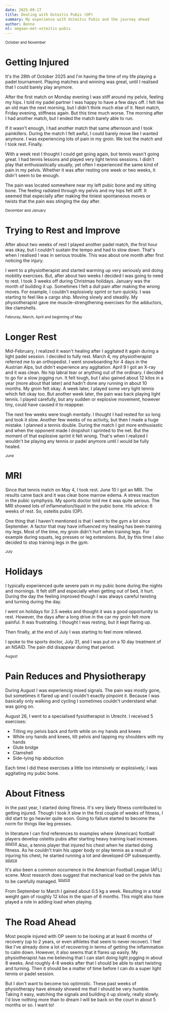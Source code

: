 ```yaml
---
date: 2025-09-17
title: Dealing with Osteitis Pubis (OP)
summary: My experience with Osteitis Pubis and the journey ahead
author: Benno
nl: omgaan-met-osteitis-pubis
---
```


<small>October and November</small>

# Getting Injured

It's the 28th of October 2025 and I'm having the time of my life playing a padel tournament. Playing matches and winning was great, until I realised that I could barely play anymore.

After the first match on Monday evening I was stiff around my pelvis, feeling my hips. I told my padel partner I was happy to have a few days off. I felt like an old man the next morning, but I didn't think much else of it. Next match, Friday evening, stiffness again. But this time much worse. The morning after I had another match, but I ended the match barely able to run.

If it wasn't enough, I had another match that same afternoon and I took painkillers. During the match I felt awful, I could barely move like I wanted anymore. I was experiencing lots of pain in my groin. We lost the match and I took rest. Finally.

With a week rest I thought I could get going again, but tennis wasn't going great. I had tennis lessons and played very light tennis sessions. I didn't play that enthusiastically usually, yet often I experienced the same kind of pain in my pelvis. Whether it was after resting one week or two weeks, it didn't seem to be enough.

The pain was located somewhere near my left pubic bone and my sitting bone. The feeling radiated through my pelvis and my hips felt stiff. It seemed that especially after making the tiniest spontaneous moves or twists that the pain was stinging the day after.

<small>December and January</small>

# Trying to Rest and Improve

After about two weeks of rest I played another padel match, the first hour was okay, but I couldn't sustain the tempo and had to slow down. That's when I realised I was in serious trouble. This was about one month after first noticing the injury.

I went to a physiotherapist and started warming up very seriously and doing mobility exercises. But, after about two weeks I decided I was going to need to rest. I took 3 weeks off during Christmas holidays. January was the month of building it up. Sometimes I felt a dull pain after making the wrong moves. For example, I couldn't explosively sprint or turn quickly. I was starting to feel like a cargo ship. Moving slowly and steadily. My physiotherapist gave me muscle-strengthening exercises for the adductors, like clamshells.

<small>Februray, March, April and beginning of May</small>

# Longer Rest

Mid-February, I realized it wasn't healing after I aggitated it again during a light padel session. I decided to fully rest. March 4, my physiotherapist referred me to an orthopedist. I went snowboarding for 4 days in the Austrian Alps, but didn't experience any aggitation. April 9 I got an X-ray and it was clean. No hip labral tear or anything out of the ordinary. I decided to go for a slow jogging run. It felt tough, but I also gained about 12 kilos in a year (more about that later) and hadn't done any running in about 10 months. My groin felt okay. A week later, I played some very light tennis which felt okay too. But another week later, the pain was back playing light tennis. I played carefully, but any sudden or explosive movement, however tiny, could have caused it to reappear.

The next few weeks were tough mentally. I thought I had rested for so long and took it slow. Another few weeks of no activity, but then I made a huge mistake. I planned a tennis double. During the match I got more enthusiastic and when the opponent made I dropshot I sprinted to the net. But the moment of that explosive sprint it felt wrong. That's when I realized I wouldn't be playing any tennis or padel anymore until I would be fully healed.

<small>June</small>

# MRI

Since that tennis match on May 4, I took rest. June 10 I got an MRI. The results came back and it was clear bone marrow edema. A stress reaction in the pubic symphysis. My sports doctor told me it was quite serious. The MRI showed lots of inflammation/liquid in the pubic bone. His advice: 6 weeks of rest. So, osteitis pubis (OP).

One thing that I haven't mentioned is that I went to the gym a lot since September. A factor that may have influenced my healing has been training my legs. Most of the time, my groin didn't hurt when training legs. For example during squats, leg presses or leg extensions. But, by this time I also decided to stop training legs in the gym.

<small>July</small>

# Holidays

I typically experienced quite severe pain in my pubic bone during the nights and mornings. It felt stiff and especially when getting out of bed, it hurt. During the day the feeling improved though I was always careful twisting and turning during the day.

I went on holidays for 2.5 weeks and thought it was a good opportunity to rest. However, the days after a long drive in the car my groin felt more painful. It was frustrating. I thought I was resting, but it kept flaring up.

Then finally, at the end of July I was starting to feel more relieved.

I spoke to the sports doctor, July 31, and I was put on a 10 day treatment of an NSAID. The pain did disappear during that period.

<small>August</small>

# Pain Reduces and Physiotherapy

During August I was experiencig mixed signals. The pain was mostly gone, but sometimes it flared up and I couldn't exactly pinpoint it. Because I was basically only walking and cycling I sometimes couldn't understand what was going on.

August 26, I went to a specialised fysiotherapist in Utrecht. I received 5 exercises:

- Tilting my pelvis back and forth while on my hands and knees
- While ony hands and knees, tilt pelvis and tapping my shoulders with my hands
- Glute bridge
- Clamshell
- Side-lying hip abduction

Each time I did these exercises a little too intensively or explosively, I was aggitating my pubic bone.

# About Fitness

In the past year, I started doing fitness. It's very likely fitness contributed to getting injured. Though I took it slow in the first couple of weeks of fitness, I did start to go heavier quite soon. Going to failure started to become the norm for things like leg presses.

In literature I can find references to examples where (American) football players develop osteitis pubis after starting heavy training load increases. <sup>[source](https://www.sciencedirect.com/science/article/abs/pii/S1466853X06000964)</sup> Also, a tennis player that injured his chest when he started doing fitness. As he couldn't train his upper body or play tennis as a result of injuring his chest, he started running a lot and developed OP subsequently. <sup>[source](https://www.tennis.com.au/news/2016/12/30/kokkinakis-farewells-year-from-hell)</sup>

It's also been a common occurrence in the American Football League (AFL) scene. Most research does suggest that mechanical load on the pelvis has to be carefully managed. <sup>[source](https://pubmed.ncbi.nlm.nih.gov/19083712/)</sup>

From September to March I gained about 0.5 kg a week. Resulting in a total weight gain of roughly 12 kilos in the span of 6 months. This might also have played a role in adding load when playing.

# The Road Ahead

Most people injured with OP seem to be looking at at least 6 months of recovery (up to 2 years, or even athletes that seem to never recover). I feel like I've already done a lot of recovering in terms of getting the inflammation to calm down. However, it also seems that it flares up easily. My physiotherapist has me believing that I can start doing light jogging in about 8 weeks. And roughly 4-8 weeks after that I should be able to start twisting and turning. Then it should be a matter of time before I can do a super light tennis or padel session.

But I don't want to become too optimistic. These past weeks of physiotherapy have already showed me that I should be very humble. Taking it easy, watching the signals and building it up slowly, really slowly. I'd love nothing more than to dream I will be back on the court in about 5 months or so. I want to!

